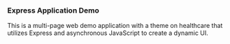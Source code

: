 <h3>Express Application Demo</h3>
<p>This is a multi-page web demo application with a theme on healthcare that utilizes Express and asynchronous JavaScript to create a dynamic UI. 


